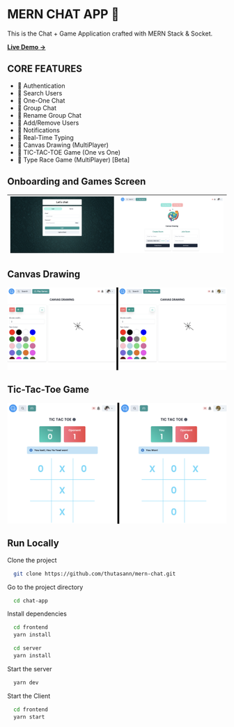 # MERN CHAT APP 💬

This is the Chat + Game Application crafted with MERN Stack & Socket.

[**Live Demo →**](https://mern-t-chat.vercel.app/)

## CORE FEATURES

- 🚀 Authentication
- 🚀 Search Users
- 🚀 One-One Chat
- 🚀 Group Chat
- 🚀 Rename Group Chat
- 🚀 Add/Remove Users
- 🚀 Notifications
- 🚀 Real-Time Typing
- 🚀 Canvas Drawing (MultiPlayer)
- 🚀 TIC-TAC-TOE Game (One vs One)
- 🚀 Type Race Game (MultiPlayer) [Beta]

## Onboarding and Games Screen

| ![Demo](/assets/demo.png) | ![Game](/assets/game.png) |
| ------------------------- | ------------------------- |

## Canvas Drawing

![Canvas Drawing](/assets/canvas.png)

## Tic-Tac-Toe Game

![TicTacToe Game](/assets/tic-tac-toe.png)

## Run Locally

Clone the project

```bash
  git clone https://github.com/thutasann/mern-chat.git
```

Go to the project directory

```bash
  cd chat-app
```

Install dependencies

```bash
  cd frontend
  yarn install
```

```bash
  cd server
  yarn install
```

Start the server

```bash
  yarn dev
```

Start the Client

```bash
  cd frontend
  yarn start
```
